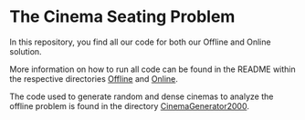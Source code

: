 # The Cinema Seating Problem
In this repository, you find all our code for both our Offline and Online solution.

More information on how to run all code can be found in the README within the respective directories [Offline](https://github.com/RakaPKS/CinemaDwellers/tree/master/Offline) and [Online](https://github.com/RakaPKS/CinemaDwellers/tree/master/Online). 

The code used to generate random and dense cinemas to analyze the offline problem is found in the directory [CinemaGenerator2000](https://github.com/RakaPKS/CinemaDwellers/tree/master/CinemaGenerator2000). 